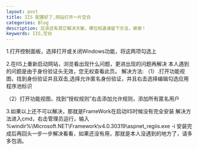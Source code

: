 ```yaml
---
layout: post
title: IIS 配置好了,网站打开一片空白
categories: Blog
description: 应该还有其它解决方案，哪位知道请留下方法，谢谢！
keywords: IIS,空白
---
```

1.打开控制面板，选择打开或关闭Windows功能，将这两项勾选上

2.在IIS上重新启动网站，浏览看出现什么问题，更进出现的问题再解决
本人遇到的问题是由于身份验证头无效，您无权查看此页。
解决方法:
（1）.打开功能视图，找到身份验证并且双击,选择允许匿名身份验证，并且右击选择编辑勾选应用程序池标识

（2）打开功能视图，找到“授权规则”右击添加允许规则，添加所有匿名用户

3.如果以上还不可以解决，那就是FrameWork在启动IIS时候没有完全安装
解决方法进入cmd，右击管理员运行，输入
%windir%\Microsoft.NET\Framework\v4.0.30319\aspnet_regiis.exe -i
安装完成后再回头一步一步解决看看，如果还没有用，那就是本人没遇到的地方了，请多多包涵。